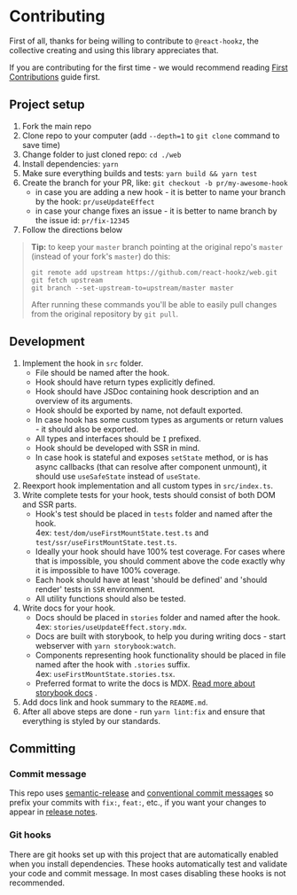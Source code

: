 # Contributing

First of all, thanks for being willing to contribute to `@react-hookz`, the collective creating and
using this library appreciates that.

If you are contributing for the first time - we would recommend
reading [First Contributions](https://github.com/firstcontributions/first-contributions) guide
first.

## Project setup

1. Fork the main repo
2. Clone repo to your computer (add `--depth=1` to `git clone` command to save time)
3. Change folder to just cloned repo: `cd ./web`
4. Install dependencies: `yarn`
5. Make sure everything builds and tests: `yarn build && yarn test`
6. Create the branch for your PR, like: `git checkout -b pr/my-awesome-hook`
   - in case you are adding a new hook - it is better to name your branch by the
     hook: `pr/useUpdateEffect`
   - in case your change fixes an issue - it is better to name branch by the issue
     id: `pr/fix-12345`
7. Follow the directions below

> **Tip:** to keep your `master` branch pointing at the original repo's `master` (instead of your fork's `master`) do this:
>
> ```shell
> git remote add upstream https://github.com/react-hookz/web.git
> git fetch upstream
> git branch --set-upstream-to=upstream/master master
> ```
>
> After running these commands you'll be able to easily pull changes from the original repository by `git pull`.

## Development

1. Implement the hook in `src` folder.
   - File should be named after the hook.
   - Hook should have return types explicitly defined.
   - Hook should have JSDoc containing hook description and an overview of its arguments.
   - Hook should be exported by name, not default exported.
   - In case hook has some custom types as arguments or return values - it should also be exported.
   - All types and interfaces should be `I` prefixed.
   - Hook should be developed with SSR in mind.
   - In case hook is stateful and exposes `setState` method, or is has async callbacks (that can
     resolve after component unmount), it should use `useSafeState` instead of `useState`.
2. Reexport hook implementation and all custom types in `src/index.ts`.
3. Write complete tests for your hook, tests should consist of both DOM and SSR parts.
   - Hook's test should be placed in `tests` folder and named after the hook.  
     4ex: `test/dom/useFirstMountState.test.ts` and `test/ssr/useFirstMountState.test.ts`.
   - Ideally your hook should have 100% test coverage. For cases where that is impossible, you
     should comment above the code exactly why it is impossible to have 100% coverage.
   - Each hook should have at least 'should be defined' and 'should render' tests in `SSR`
     environment.
   - All utility functions should also be tested.
4. Write docs for your hook.
   - Docs should be placed in `stories` folder and named after the hook.  
     4ex: `stories/useUpdateEffect.story.mdx`.
   - Docs are built with storybook, to help you during writing docs - start webserver
     with `yarn storybook:watch`.
   - Components representing hook functionality should be placed in file named after the hook
     with `.stories` suffix.  
     4ex: `useFirstMountState.stories.tsx`.
   - Preferred format to write the docs is
     MDX. [Read more about storybook docs](https://storybook.js.org/docs/react/writing-docs/introduction)
     .
5. Add docs link and hook summary to the `README.md`.
6. After all above steps are done - run `yarn lint:fix` and ensure that everything is styled by our
   standards.

## Committing

### Commit message

This repo uses [semantic-release](https://github.com/semantic-release/semantic-release)
and [conventional commit messages](https://conventionalcommits.org) so prefix your commits
with `fix:`, `feat:`, etc., if you want your changes to appear
in [release notes](https://github.com/react-hookz/web/blob/master/CHANGELOG.md).

### Git hooks

There are git hooks set up with this project that are automatically enabled when you install
dependencies. These hooks automatically test and validate your code and commit message. In most
cases disabling these hooks is not recommended.
